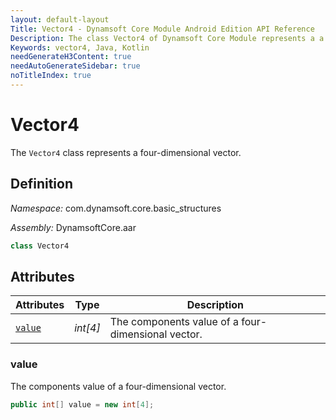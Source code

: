 ```yaml
---
layout: default-layout
Title: Vector4 - Dynamsoft Core Module Android Edition API Reference
Description: The class Vector4 of Dynamsoft Core Module represents a a four-dimensional vector.
Keywords: vector4, Java, Kotlin
needGenerateH3Content: true
needAutoGenerateSidebar: true
noTitleIndex: true
---
```


# Vector4

The `Vector4` class represents a four-dimensional vector.

## Definition

*Namespace:* com.dynamsoft.core.basic_structures

*Assembly:* DynamsoftCore.aar

```java
class Vector4
```

## Attributes

| Attributes | Type | Description |
| ---------- | ---- | ----------- |
| [`value`](#value) | *int[4]* | The components value of a four-dimensional vector. |

### value

The components value of a four-dimensional vector.

```java
public int[] value = new int[4];
```
